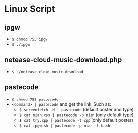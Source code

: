 # Linux Script

## ipgw
* `$ chmod 755 ipgw`
* `$ ./ipgw`

## netease-cloud-music-download.php
* `$ ./netease-cloud-music-download`

## pastecode
* `$ chmod 755 pastecode`
* `<command> | pastecode` and get the link. Such as:
  * `$ screenfetch -N | pastecode` (default poster and type)
  * `$ cat nian.css | pastecode -p nian` (only default type)
  * `$ cat try.cpp | pastecode -t cpp` (only default poster)
  * `$ cat ipgw.sh | pastecode -p nian -t bash`

